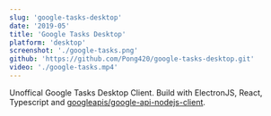 ```yaml
---
slug: 'google-tasks-desktop'
date: '2019-05'
title: 'Google Tasks Desktop'
platform: 'desktop'
screenshot: './google-tasks.png'
github: 'https://github.com/Pong420/google-tasks-desktop.git'
video: './google-tasks.mp4'
---
```


Unoffical <span>Google Tasks Desktop Client</span>. Build with <span>ElectronJS</span>, <span>React</span>,
<span>Typescript</span> and
<a href="https://github.com/googleapis/google-api-nodejs-client">googleapis/google-api-nodejs-client</a>.
